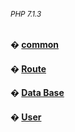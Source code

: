 ###### <sub>PHP 7.1.3</sub>

#### � [common](sample/common.php)  

#### � [Route](sample/Route.php)  
#### � [Data Base](sample/DataBase.php)  
#### � [User](sample/User.php)  
